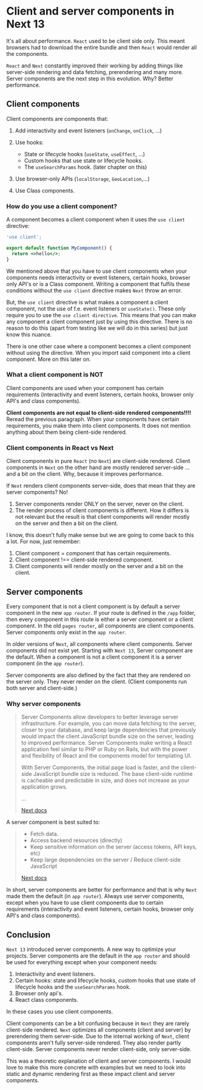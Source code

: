 # Client and server components in Next 13

It's all about performance. `React` used to be client side only. This meant browsers had to download the entire bundle and then `React` would render all the components.

`React` and `Next` constantly improved their working by adding things like server-side rendering and data fetching, prerendering and many more. Server components are the next step in this evolution. Why? Better performance.

## Client components

Client components are components that:

1. Add interactivity and event listeners (`onChange`, `onClick`, ...)
2. Use hooks:

   - State or lifecycle hooks (`useState`, `useEffect`, ...)
   - Custom hooks that use state or lifecycle hooks.
   - The `useSearchParams` hook. (later chapter on this)

3. Use browser-only APIs (`localStorage`, `GeoLocation`,...)
4. Use Class components.

### How do you use a client component?

A component becomes a client component when it uses the `use client` directive:

```jsx
'use client';

export default function MyComponent() {
  return <>hello</>;
}
```

We mentioned above that you have to use client components when your components needs interactivity or event listeners, certain hooks, browser only API's or is a Class component. Writing a component that fulfils these conditions without the `use client` directive makes `Next` throw an error.

But, the `use client` directive is what makes a component a client component, not the use of f.e. event listeners or `useState()`. These only require you to use the `use client directive`. This means that you can make any component a client component just by using this directive. There is no reason to do this (apart from testing like we will do in this series) but just know this nuance.

There is one other case where a component becomes a client component without using the directive. When you import said component into a client component. More on this later on.

### What a client component is NOT

Client components are used when your component has certain requirements (interactivity and event listeners, certain hooks, browser only API's and class components).

**Client components are not equal to client-side rendered components!!!!** Reread the previous paragraph. When your components have certain requirements, you make them into client components. It does not mention anything about them being client-side rendered.

### Client components in React vs Next

Client components in pure `React` (no `Next`) are client-side rendered. Client components in `Next` on the other hand are mostly rendered server-side ... and a bit on the client. Why, because it improves performance.

If `Next` renders client components server-side, does that mean that they are server components? No!

1. Server components render ONLY on the server, never on the client.
2. The render process of client components is different. How it differs is not relevant but the result is that client components will render mostly on the server and then a bit on the client.

I know, this doesn't fully make sense but we are going to come back to this a lot. For now, just remember:

1. Client component = component that has certain requirements.
2. Client component !== client-side rendered component.
3. Client components will render mostly on the server and a bit on the client.

## Server components

Every component that is not a client component is by default a server component in the new `app router`. If your route is defined in the `/app` folder, then every component in this route is either a server component or a client component. In the old `pages router`, all components are client components. Server components only exist in the `app router`.

In older versions of `Next`, all components where client components. Server components did not exist yet. Starting with `Next 13`, Server component are the default. When a component is not a client component it is a server component (in the `app router`).

Server components are also defined by the fact that they are rendered on the server only. They never render on the client. (Client components run both server and client-side.)

### Why server components

> Server Components allow developers to better leverage server infrastructure. For example, you can move data fetching to the server, closer to your database, and keep large dependencies that previously would impact the client JavaScript bundle size on the server, leading to improved performance. Server Components make writing a React application feel similar to PHP or Ruby on Rails, but with the power and flexibility of React and the components model for templating UI.
>
> With Server Components, the initial page load is faster, and the client-side JavaScript bundle size is reduced. The base client-side runtime is cacheable and predictable in size, and does not increase as your application grows.
>
> ...
>
> [Next docs](https://nextjs.org/docs/getting-started/react-essentials#why-server-components)

A server component is best suited to:

> - Fetch data.
> - Access backend resources (directly)
> - Keep sensitive information on the server (access tokens, API keys, etc)
> - Keep large dependencies on the server / Reduce client-side JavaScript
>
> [Next docs](https://nextjs.org/docs/getting-started/react-essentials#when-to-use-server-and-client-components)

In short, server components are better for performance and that is why `Next` made them the default (in `app router`). Always use server components, except when you have to use client components due to certain requirements (interactivity and event listeners, certain hooks, browser only API's and class components).

## Conclusion

`Next 13` introduced server components. A new way to optimize your projects. Server components are the default in the `app router` and should be used for everything except when your component needs:

1. Interactivity and event listeners.
2. Certain hooks: state and lifecycle hooks, custom hooks that use state of lifecycle hooks and the `useSearchParams` hook.
3. Browser only api's.
4. React class components.

In these cases you use client components.

Client components can be a bit confusing because in `Next` they are rarely client-side rendered. `Next` optimizes all components (client and server) by prerendering them server-side. Due to the internal working of `Next`, client components aren't fully server-side rendered. They also render partly client-side. Server components never render client-side, only server-side.

This was a theoretic explanation of client and server components. I would love to make this more concrete with examples but we need to look into static and dynamic rendering first as these impact client and server components.
